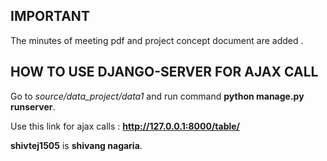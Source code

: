 ## IMPORTANT

The minutes of meeting pdf and project concept document are added .

## HOW TO USE DJANGO-SERVER FOR AJAX CALL

Go to _source/data_project/data1_ and run command **python manage.py runserver**.

Use this link for ajax calls : **http://127.0.0.1:8000/table/**


**shivtej1505** is **shivang nagaria**.


